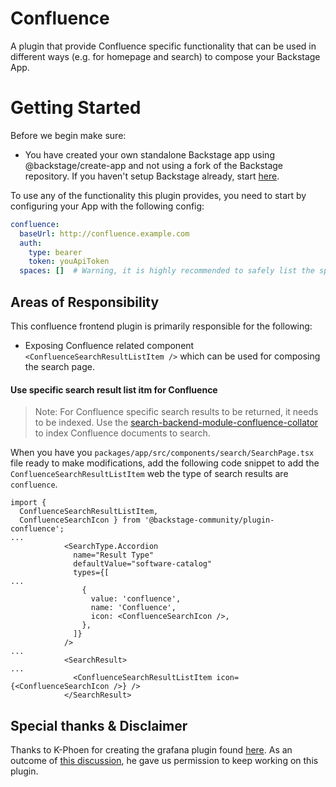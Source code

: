 # Confluence

A plugin that provide Confluence specific functionality that can be used in different ways (e.g. for homepage and search) to compose your Backstage App.

# Getting Started

Before we begin make sure:

* You have created your own standalone Backstage app using @backstage/create-app and not using a fork of the Backstage repository. If you haven't setup Backstage already, start [here](https://backstage.io/docs/getting-started/).

To use any of the functionality this plugin provides, you need to start by configuring your App with the following config:

```yaml
confluence:
  baseUrl: http://confluence.example.com
  auth:
    type: bearer
    token: youApiToken
  spaces: []  # Warning, it is highly recommended to safely list the spaces that you want to index, either all documents will be indexed.
```

## Areas of Responsibility

This confluence frontend plugin is primarily responsible for the following:

- Exposing Confluence related component `<ConfluenceSearchResultListItem />` which can be used for composing the search page.

#### Use specific search result list itm for Confluence

> Note: For Confluence specific search results to be returned, it needs to be indexed. Use the [search-backend-module-confluence-collator](../search-backend-module-confluence-collator/README.md) to index Confluence documents to search.

When you have you `packages/app/src/components/search/SearchPage.tsx` file ready to make modifications, add the following code snippet to add the `ConfluenceSearchResultListItem` web the type of search results are `confluence`.

```tsx
import {
  ConfluenceSearchResultListItem,
  ConfluenceSearchIcon } from '@backstage-community/plugin-confluence';
...
            <SearchType.Accordion
              name="Result Type"
              defaultValue="software-catalog"
              types={[
...
                {
                  value: 'confluence',
                  name: 'Confluence',
                  icon: <ConfluenceSearchIcon />,
                },
              ]}
            />
...
            <SearchResult>
...
              <ConfluenceSearchResultListItem icon={<ConfluenceSearchIcon />} />
            </SearchResult>
```

## Special thanks & Disclaimer

Thanks to K-Phoen for creating the grafana plugin found [here](https://github.com/K-Phoen/backstage-plugin-confluence). As an outcome
of [this discussion](https://github.com/K-Phoen/backstage-plugin-confluence/issues/193), he gave us permission to keep working on this plugin.
